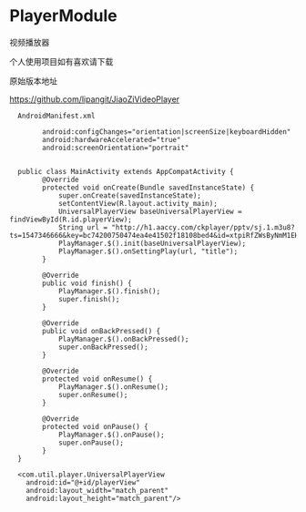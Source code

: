# PlayerModule
视频播放器

个人使用项目如有喜欢请下载

原始版本地址

https://github.com/lipangit/JiaoZiVideoPlayer

            
      AndroidManifest.xml
           
            android:configChanges="orientation|screenSize|keyboardHidden"
            android:hardwareAccelerated="true"
            android:screenOrientation="portrait"
            

      public class MainActivity extends AppCompatActivity {
            @Override
            protected void onCreate(Bundle savedInstanceState) {
                super.onCreate(savedInstanceState);
                setContentView(R.layout.activity_main);
                UniversalPlayerView baseUniversalPlayerView = findViewById(R.id.playerView);
                String url = "http://h1.aaccy.com/ckplayer/pptv/sj.1.m3u8?ts=1547346666&key=bc74200750474ea4e41502f18108bed4&id=xtpiRfZWsByNmM1EHf8KVg";
                PlayManager.$().init(baseUniversalPlayerView);
                PlayManager.$().onSettingPlay(url, "title");
            }

            @Override
            public void finish() {
                PlayManager.$().finish();
                super.finish();
            }

            @Override
            public void onBackPressed() {
                PlayManager.$().onBackPressed();
                super.onBackPressed();
            }

            @Override
            protected void onResume() {
                PlayManager.$().onResume();
                super.onResume();
            }

            @Override
            protected void onPause() {
                PlayManager.$().onPause();
                super.onPause();
            }
      }
      
      <com.util.player.UniversalPlayerView
        android:id="@+id/playerView"
        android:layout_width="match_parent"
        android:layout_height="match_parent"/>

